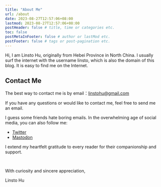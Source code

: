 ```yaml
---
title: "About Me"
url: /about
date: 2023-08-27T12:57:06+08:00
lastmod: 2023-08-27T12:57:06+08:00
postHeader: false # title, time or categories etc.
toc: false
postMetaInFooter: false # author or lastMod etc.
postFooter: false # tags or post-pagination etc.
---
```


Hi, I am Linsto Hu, originally from Hebei Province in North China. I usually surf the internet with the username linsto, which is also the domain of this blog. It is easy to find me on the Internet.

## Contact Me

The best way to contact me is by email：linstohu@gmail.com

If you have any questions or would like to contact me, feel free to send me an email.

I guess some friends hate boring emails. In the overwhelming age of social media, you can also follow me:

- [Twitter](https://x.com/linstohu)
- [Mastodon](https://mastodon.social/@linstohu)

I extend my heartfelt gratitude to every reader for their companionship and support.

</br>

With curiosity and sincere appreciation,

Linsto Hu
